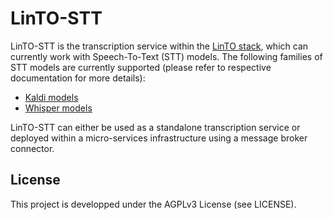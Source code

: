 # LinTO-STT

LinTO-STT is the transcription service within the [LinTO stack](https://github.com/linto-ai/linto-platform-stack),
which can currently work with Speech-To-Text (STT) models.
The following families of STT models are currently supported (please refer to respective documentation for more details):
* [Kaldi models](kaldi/README.md) 
* [Whisper models](whisper/README.md)

LinTO-STT can either be used as a standalone transcription service or deployed within a micro-services infrastructure using a message broker connector.

## License
This project is developped under the AGPLv3 License (see LICENSE).
